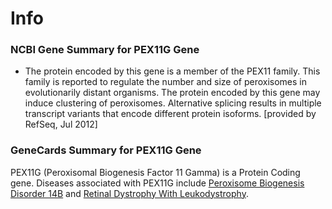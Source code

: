 # Info

### NCBI Gene Summary for PEX11G Gene

[](https://www.ncbi.nlm.nih.gov/gene/92960)

- The protein encoded by this gene is a member of the PEX11 family. This family is reported to regulate the number and size of peroxisomes in evolutionarily distant organisms. The protein encoded by this gene may induce clustering of peroxisomes. Alternative splicing results in multiple transcript variants that encode different protein isoforms. [provided by RefSeq, Jul 2012]
    

### GeneCards Summary for PEX11G Gene

PEX11G (Peroxisomal Biogenesis Factor 11 Gamma) is a Protein Coding gene. Diseases associated with PEX11G include [Peroxisome Biogenesis Disorder 14B](http://www.malacards.org/card/peroxisome_biogenesis_disorder_14b "See Peroxisome Biogenesis Disorder 14B at MalaCards") and [Retinal Dystrophy With Leukodystrophy](http://www.malacards.org/card/retinal_dystrophy_with_leukodystrophy "See Retinal Dystrophy With Leukodystrophy at MalaCards").